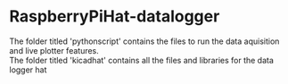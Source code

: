 # RaspberryPiHat-datalogger

The folder titled 'pythonscript' contains the files to run the data aquisition and live plotter features.  
The folder titled 'kicadhat' contains all the files and libraries for the data logger hat
